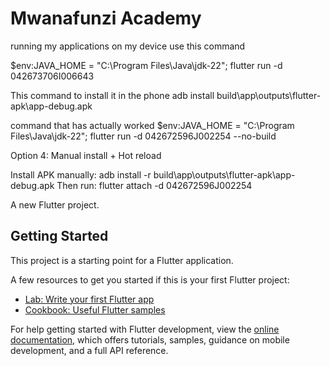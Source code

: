 # Mwanafunzi Academy
running my applications on my device use this command

 $env:JAVA_HOME = "C:\Program Files\Java\jdk-22"; flutter run -d 042673706I006643 

This command to install it in the phone adb install build\app\outputs\flutter-apk\app-debug.apk

command that has actually worked
$env:JAVA_HOME = "C:\Program Files\Java\jdk-22"; flutter run -d 042672596J002254 --no-build

Option 4: Manual install + Hot reload

Install APK manually: adb install -r build\app\outputs\flutter-apk\app-debug.apk
Then run: flutter attach -d 042672596J002254


A new Flutter project.

## Getting Started

This project is a starting point for a Flutter application.

A few resources to get you started if this is your first Flutter project:

- [Lab: Write your first Flutter app](https://docs.flutter.dev/get-started/codelab)
- [Cookbook: Useful Flutter samples](https://docs.flutter.dev/cookbook)

For help getting started with Flutter development, view the
[online documentation](https://docs.flutter.dev/), which offers tutorials,
samples, guidance on mobile development, and a full API reference.

